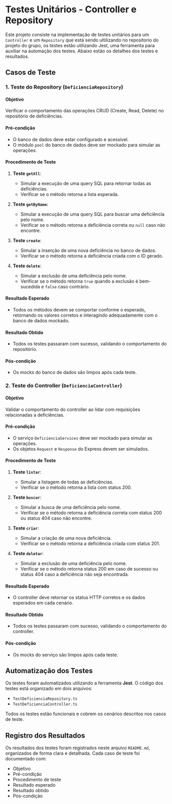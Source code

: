 # Testes Unitários - Controller e Repository

Este projeto consiste na implementação de testes unitários para um `Controller` e um `Repository` que está sendo ultilizando no repositorio do projeto do grupo, os testes estão utilizando Jest, uma ferramenta para auxiliar na automação dos testes. Abaixo estão os detalhes dos testes e resultados.


## Casos de Teste

### 1. Teste do Repository (`DeficienciaRepository`)

#### Objetivo
Verificar o comportamento das operações CRUD (Create, Read, Delete) no repositório de deficiências.

#### Pré-condição
- O banco de dados deve estar configurado e acessível.
- O módulo `pool` do banco de dados deve ser mockado para simular as operações.

#### Procedimento de Teste
1. **Teste `getAll`**:
   - Simular a execução de uma query SQL para retornar todas as deficiências.
   - Verificar se o método retorna a lista esperada.

2. **Teste `getByName`**:
   - Simular a execução de uma query SQL para buscar uma deficiência pelo nome.
   - Verificar se o método retorna a deficiência correta ou `null` caso não encontre.

3. **Teste `create`**:
   - Simular a inserção de uma nova deficiência no banco de dados.
   - Verificar se o método retorna a deficiência criada com o ID gerado.

4. **Teste `delete`**:
   - Simular a exclusão de uma deficiência pelo nome.
   - Verificar se o método retorna `true` quando a exclusão é bem-sucedida e `false` caso contrário.

#### Resultado Esperado
- Todos os métodos devem se comportar conforme o esperado, retornando os valores corretos e interagindo adequadamente com o banco de dados mockado.

#### Resultado Obtido
- Todos os testes passaram com sucesso, validando o comportamento do repositório.

#### Pós-condição
- Os mocks do banco de dados são limpos após cada teste.



### 2. Teste do Controller (`DeficienciaController`)

#### Objetivo
Validar o comportamento do controller ao lidar com requisições relacionadas a deficiências.

#### Pré-condição
- O serviço `DeficienciaServices` deve ser mockado para simular as operações.
- Os objetos `Request` e `Response` do Express devem ser simulados.

#### Procedimento de Teste
1. **Teste `listar`**:
   - Simular a listagem de todas as deficiências.
   - Verificar se o método retorna a lista com status 200.

2. **Teste `buscar`**:
   - Simular a busca de uma deficiência pelo nome.
   - Verificar se o método retorna a deficiência correta com status 200 ou status 404 caso não encontre.

3. **Teste `criar`**:
   - Simular a criação de uma nova deficiência.
   - Verificar se o método retorna a deficiência criada com status 201.

4. **Teste `deletar`**:
   - Simular a exclusão de uma deficiência pelo nome.
   - Verificar se o método retorna status 200 em caso de sucesso ou status 404 caso a deficiência não seja encontrada.

#### Resultado Esperado
- O controller deve retornar os status HTTP corretos e os dados esperados em cada cenário.

#### Resultado Obtido
- Todos os testes passaram com sucesso, validando o comportamento do controller.

#### Pós-condição
- Os mocks do serviço são limpos após cada teste.


## Automatização dos Testes

Os testes foram automatizados utilizando a ferramenta **Jest**. O código dos testes está organizado em dois arquivos:

- `TestDeficienciaRepository.ts`
- `TestDeficienciaController.ts`

Todos os testes estão funcionais e cobrem os cenários descritos nos casos de teste.



## Registro dos Resultados

Os resultados dos testes foram registrados neste arquivo `README.md`, organizados de forma clara e detalhada. Cada caso de teste foi documentado com:

- Objetivo
- Pré-condição
- Procedimento de teste
- Resultado esperado
- Resultado obtido
- Pós-condição


